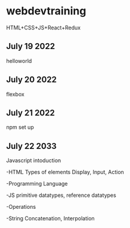 # webdevtraining
HTML+CSS+JS+React+Redux


July 19 2022
------------
helloworld

July 20 2022
-------------
flexbox

July 21 2022
-------------
npm set up

July 22 2033
-------------
Javascript intoduction 

-HTML Types of elements
Display, Input, Action

-Programming Language

-JS
primitive datatypes, reference datatypes

-Operations

-String
Concatenation, Interpolation
